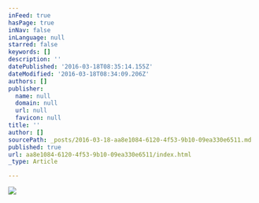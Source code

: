 ```yaml
---
inFeed: true
hasPage: true
inNav: false
inLanguage: null
starred: false
keywords: []
description: ''
datePublished: '2016-03-18T08:35:14.155Z'
dateModified: '2016-03-18T08:34:09.206Z'
authors: []
publisher:
  name: null
  domain: null
  url: null
  favicon: null
title: ''
author: []
sourcePath: _posts/2016-03-18-aa8e1084-6120-4f53-9b10-09ea330e6511.md
published: true
url: aa8e1084-6120-4f53-9b10-09ea330e6511/index.html
_type: Article

---
```

![](https://the-grid-user-content.s3-us-west-2.amazonaws.com/6186a1f6-ca8c-41d3-9395-564c9455e600.jpg)